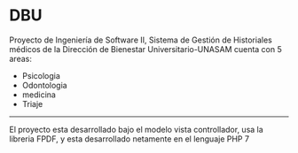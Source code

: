 # DBU
Proyecto de Ingeniería de Software II, Sistema de Gestión de Historiales médicos de la Dirección de Bienestar Universitario-UNASAM
cuenta con 5 areas:
- Psicologia
- Odontologia
- medicina
- Triaje

---------------------------------

El proyecto esta desarrollado bajo el modelo vista controllador, usa la libreria FPDF, y esta desarrollado netamente en el lenguaje PHP 7
